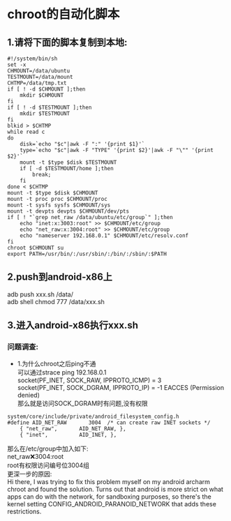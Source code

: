 # chroot的自动化脚本
## 1.请将下面的脚本复制到本地:
```
#!/system/bin/sh
set -x
CHMOUNT=/data/ubuntu
TESTMOUNT=/data/mount
CHTMP=/data/tmp.txt
if [ ! -d $CHMOUNT ];then
	mkdir $CHMOUNT
fi
if [ ! -d $TESTMOUNT ];then
	mkdir $TESTMOUNT
fi
blkid > $CHTMP 
while read c
do
	disk=`echo "$c"|awk -F ":" '{print $1}'`
	type=`echo "$c"|awk -F "TYPE" '{print $2}'|awk -F "\"" '{print $2}'`
	mount -t $type $disk $TESTMOUNT
	if [ -d $TESTMOUNT/home ];then
		break;
	fi
done < $CHTMP
mount -t $type $disk $CHMOUNT
mount -t proc proc $CHMOUNT/proc
mount -t sysfs sysfs $CHMOUNT/sys
mount -t devpts devpts $CHMOUNT/dev/pts
if [ ! "`grep net_raw /data/ubuntu/etc/group`" ];then
	echo "inet:x:3003:root" >> $CHMOUNT/etc/group
	echo "net_raw:x:3004:root" >> $CHMOUNT/etc/group
	echo "nameserver 192.168.0.1" $CHMOUNT/etc/resolv.conf
fi
chroot $CHMOUNT su
export PATH=/usr/bin/:/usr/sbin/:/bin/:/sbin/:$PATH
```
## 2.push到android-x86上
adb push xxx.sh /data/  
adb shell chmod 777 /data/xxx.sh  
## 3.进入android-x86执行xxx.sh

### 问题调查:
- 1.为什么chroot之后ping不通  
可以通过strace ping 192.168.0.1  
socket(PF_INET, SOCK_RAW, IPPROTO_ICMP) = 3  
socket(PF_INET, SOCK_DGRAM, IPPROTO_IP) = -1 EACCES (Permission denied)  
那么就是访问SOCK_DGRAM时有问题,没有权限  
```
system/core/include/private/android_filesystem_config.h  
#define AID_NET_RAW       3004  /* can create raw INET sockets */  
    { "net_raw",       AID_NET_RAW, },  
    { "inet",          AID_INET, },
```
那么在/etc/group中加入如下:  
net_raw:x:3004:root  
root有权限访问编号位3004组  
更深一步的原因:  
Hi there, I was trying to fix this problem myself on my android archarm chroot and found the solution. 
Turns out that android is more strict on what apps can do with the network, for sandboxing purposes, 
so there's the kernel setting CONFIG_ANDROID_PARANOID_NETWORK that adds these restrictions.

